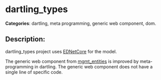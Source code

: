 # dartling_types 

**Categories**: dartling, meta programming, generic web component, dom. 

## Description: 
dartling_types project uses 
[EDNetCore](https://github.com/ednet-dev/ednet_core) for the model.

The generic web component from 
[mgmt_entities](https://github.com/dzenanr/mgmt_entities) 
is improved by meta-programming in dartling.
The generic web component does not have a single line of specific code.